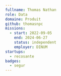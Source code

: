 ```yaml
---
fullname: Thomas Nathan
role: Data
domaine: Produit
github: thomasnpc
missions:
  - start: 2022-09-05
    end: 2024-06-27
    status: independent
    employer: DINUM
startups:
  - recosante
badges:
  - segur
---
```



